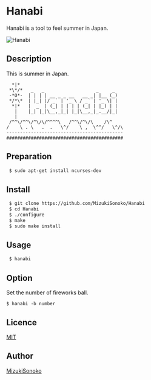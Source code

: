 

Hanabi
====

Hanabi is a tool to feel summer in Japan.

![Hanabi](https://s3-ap-northeast-1.amazonaws.com/mizukisonoko/Fireworks)


## Description
 This is summer in Japan.
```
  *|*
 *\*/*   _   _                   _     _   
 -*O*-  | | | | __ _ _ __   __ _| |__ (_)  
 */*\*  | |_| |/ _` | '_ \ / _` | '_ \| |  
  *|*   |  _  | (_| | | | | (_| | |_) | |  
   |    |_| |_|\__,_|_| |_|\__,_|_.__/|_|  
   |                                       
 /^^\/^^\/^\/\/^^^^\   /^^\/^\/\    /\^    
/    \ . \   .  .   \^/    \ ,  \^^/   \^/\
-------------------------------------------
###########################################
```

## Preparation

```bash
 $ sudo apt-get install ncurses-dev
```

## Install

```bash
 $ git clone https://github.com/MizukiSonoko/Hanabi
 $ cd Hanabi
 $ ./configure
 $ make
 $ sudo make install
```

## Usage

```bash
 $ hanabi
```

## Option

Set the number of fireworks ball.
```
$ hanabi -b number
```

## Licence

[MIT](https://github.com/MizukiSonoko/hanabi/blob/master/LICENSE)

## Author

[MizukiSonoko](https://github.com/MizukiSonoko)


